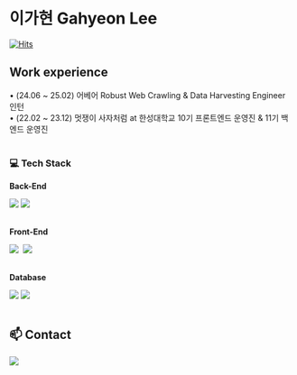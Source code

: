 <h1>이가현 Gahyeon Lee</h1>
<div>
  
<!-- 방문자 수 -->
[![Hits](https://hits.seeyoufarm.com/api/count/incr/badge.svg?url=https%3A%2F%2Fgithub.com%2FGa-Long&count_bg=%23976DDF&title_bg=%235A5A5A&icon=baidu.svg&icon_color=%23E7E7E7&title=Github&edge_flat=true)](https://hits.seeyoufarm.com)&nbsp;&nbsp;&nbsp;&nbsp;&nbsp;&nbsp;&nbsp;&nbsp;&nbsp;&nbsp;&nbsp;&nbsp;&nbsp;&nbsp;&nbsp;&nbsp;&nbsp;&nbsp;&nbsp;&nbsp;&nbsp;&nbsp;&nbsp;&nbsp;&nbsp;&nbsp;&nbsp;&nbsp;&nbsp;&nbsp;

</div>


<h2>Work experience</h2>
<div>
  • (24.06 ~ 25.02) 어베어 Robust Web Crawling & Data Harvesting Engineer 인턴  
</div>
<div>
  • (22.02 ~ 23.12) 멋쟁이 사자처럼 at 한성대학교 10기 프론트엔드 운영진 & 11기 백엔드 운영진  
</div>
</br>

<!-- 자기 소개 -->
<div align="left">
  

<!-- 사용 -->
<h3> 💻  Tech Stack </h3>
  <p><strong>Back-End</strong></p>
  <div>
        <img src="https://img.shields.io/badge/Spring-6DB33F?style=flat-square&logo=Spring&logoColor=white"/>
<!--         <img src="https://img.shields.io/badge/Spring Boot-6DB33F?style=flat-square&logo=spring boot&logoColor=white"> -->
        <img src="https://img.shields.io/badge/Django-7F52FF?style=flat-square&logo=Django&logoColor=white"/>
  </div>
</br>

<p><strong>Front-End</strong></p> 
<img src="https://img.shields.io/badge/JavaScript-F7DF1E?style=flat-square&logo=JavaScript&logoColor=white"/>&nbsp
<img src="https://img.shields.io/badge/React-20232A?style=flat-square&logo=react&logoColor=61DAFB"/>&nbsp
</br>
</br>


  <p><strong>Database</strong></p>
  <div>
        <img src="https://img.shields.io/badge/mysql-4479A1?style=flat-square&logo=mysql&logoColor=white">
        <img src="https://img.shields.io/badge/Amazon_AWS-232F3E?style=flat-square&logo=amazon-aws&logoColor=white"/>

  </div>
</br>


</div>



## 📫  Contact 

<div>
    <a href="mailto:000rkgus@gmail.com" target="_blank"><img src="https://img.shields.io/badge/Gmail-d14836?style=flat-square&logo=Gmail&logoColor=white&link=000rkgus@gmail.com"/></a>
</div>


<!--
**Ga-Long/Ga-Long** is a ✨ _special_ ✨ repository because its `README.md` (this file) appears on your GitHub profile.

Here are some ideas to get you started:

- 🔭 I’m currently working on ...
- 🌱 I’m currently learning ...
- 👯 I’m looking to collaborate on ...
- 🤔 I’m looking for help with ...
- 💬 Ask me about ...
- 📫 How to reach me: ...
- 😄 Pronouns: ...
- ⚡ Fun fact: ...
--> 
